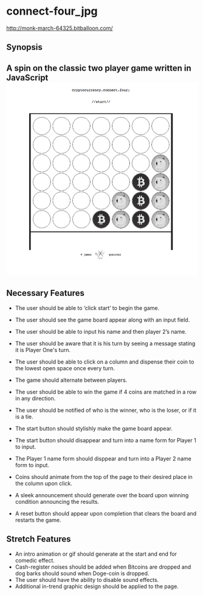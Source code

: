 # connect-four_jpg

<a href="http://monk-march-64325.bitballoon.com/">http://monk-march-64325.bitballoon.com/</a>

## Synopsis
A spin on the classic two player game written in JavaScript
<img src="connect-four_wireframe.png">
---
## Necessary Features
* The user should be able to ‘click start’ to begin the game.
* The user should see the game board appear along with an input field.
* The user should be able to input his name and then player 2’s name.
* The user should be aware that it is his turn by seeing a message stating it is Player One's turn.
* The user should be able to click on a column and dispense their coin to the lowest open space once every turn.
* The game should alternate between players.
* The user should be able to win the game if 4 coins are matched in a row in any direction.
* The user should be notified of who is the winner, who is the loser, or if it is a tie.

* The start button should stylishly make the game board appear.
* The start button should disappear and turn into a name form for Player 1 to input.
* The Player 1 name form should disppear and turn into a Player 2 name form to input.
* Coins should animate from the top of the page to their desired place in the column upon click.
* A sleek announcement should generate over the board upon winning condition announcing the results.
* A reset button should appear upon completion that clears the board and restarts the game.

## Stretch Features
* An intro animation or gif should generate at the start and end for comedic effect.
* Cash-register noises should be added when Bitcoins are dropped and dog barks should sound when Doge-coin is dropped.
* The user should have the ability to disable sound effects.
* Additional in-trend graphic design should be applied to the page.